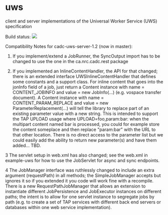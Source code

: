 # uws
client and server implementations of the Universal Worker Service (UWS) specification


Build status:
<a href="https://travis-ci.org/opencadc/uws"><img src="https://travis-ci.org/opencadc/uws.svg?branch=master" /></a>

Compatibility Notes for cadc-uws-server-1.2 (now in master):

1. If you implement/extend a JobRunner, the SyncOutput import has to be changed to use the one in the ca.nrc.cadc.rest package

2. If you implemented an InlineContentHandler, the API for that changed; there is an extended interface UWSInlineContentHandler that defines some constants and a support class. For inline content that goes into the jonInfo field of a job, just return a Content instance with name = CONTENT_JOBINFO and value = new JobInfo(...) (e.g. vospace transfer document). A Content instance with name = CONTENT_PARAM_REPLACE and value = new ParameterReplacement(...) will tell the library to replace part of an existing parameter value with a new string. This is intended to support the TAP UPLOAD usage where UPLOAD=foo,param:bar: when the multipart content named bar is processed, you could for example store the content someplace and then replace "param:bar" with the URL to that other location. There is no direct access to the parameter list but we could easily add the ability to return new parameter(s) and have them added... TBD.

3 The servlet setup in web.xml has also changed; see the web.xml in example-uws for how to use the JobServlet for async and sync endpoints.

4 The JobManager interface was ruthlessly changed to include an extra argument (requestPath) in all methods; the SimpleJobManager accepts but ignores it so if you extended it you code will work fine with a recompile. There is a new RequestPathJobManager that allows an extension to instantiate different JobPersistence and JobExecutor instances on different paths; the intent is to allow for one servlet instance to segregate jobs by path (e.g. to create a set of TAP services with different back end servers or databases within one web service implementation). 
